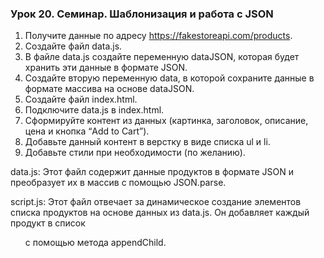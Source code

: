 ### Урок 20. Семинар. Шаблонизация и работа с JSON

1. Получите данные по адресу https://fakestoreapi.com/products.
2. Создайте файл data.js.
3. В файле data.js создайте переменную dataJSON, которая будет
хранить эти данные в формате JSON.
4. Создайте вторую переменную data, в которой сохраните данные в
формате массива на основе dataJSON.
5. Создайте файл index.html.
6. Подключите data.js в index.html.
7. Сформируйте контент из данных (картинка, заголовок, описание,
цена и кнопка “Add to Cart”).
8. Добавьте данный контент в верстку в виде списка ul и li.
9. Добавьте стили при необходимости (по желанию).


data.js: Этот файл содержит данные продуктов в формате JSON и преобразует их в массив с помощью JSON.parse.

script.js: Этот файл отвечает за динамическое создание элементов списка продуктов на основе данных из data.js. Он добавляет каждый продукт в список <ul> с помощью метода appendChild.